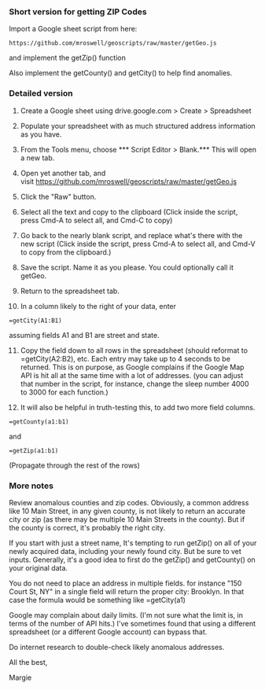 ### Short version for getting ZIP Codes

Import a Google sheet script from here:
```
https://github.com/mroswell/geoscripts/raw/master/getGeo.js
```
and implement the getZip() function

Also implement the getCounty() and getCity() to help find anomalies.



### Detailed version 

1. Create a Google sheet using drive.google.com > Create > Spreadsheet

2. Populate your spreadsheet with as much structured address information as you have.

3. From the Tools menu, choose *** Script Editor > Blank.*** This will open a new tab.

4. Open yet another tab, and visit https://github.com/mroswell/geoscripts/raw/master/getGeo.js

5. Click the "Raw" button.

6. Select all the text and copy to the clipboard (Click inside the script, press Cmd-A to select all, and Cmd-C to copy)

7. Go back to the nearly blank script, and replace what's there with the new script (Click inside the script, press Cmd-A to select all, and Cmd-V to copy from the clipboard.)

8. Save the script. Name it as you please. You could optionally call it getGeo.

9. Return to the spreadsheet tab.

10. In a column likely to the right of your data, enter
  ```
  =getCity(A1:B1) 
  ```
assuming fields A1 and B1 are street and state.

11. Copy the field down to all rows in the spreadsheet (should reformat to =getCity(A2:B2), etc. Each entry may take up to 4 seconds to be returned. This is on purpose, as Google complains if the Google Map API is hit all at the same time with a lot of addresses. (you can adjust that number in the script, for instance, change the sleep number 4000 to 3000 for each function.)

12. It will also be helpful in truth-testing this, to add two more field columns.
  ```
  =getCounty(a1:b1)
  ```
  and
  ```
  =getZip(a1:b1)
  ```
  (Propagate through the rest of the rows)

### More notes 

Review anomalous counties and zip codes. Obviously, a common address like 10 Main Street, in any given county, is not likely to return an accurate city or zip (as there may be multiple 10 Main Streets in the county). But if the county is correct, it's probably the right city.

If you start with just a street name, It's tempting to run getZip() on all of your newly acquired data, including your newly found city. But be sure to vet inputs. Generally, it's a good idea to first do the getZip() and getCounty() on your original data.

You do not need to place an address in multiple fields. for instance "150 Court St, NY" in a single field will return the proper city: Brooklyn. In that case the formula would be something like =getCity(a1)

Google may complain about daily limits. (I'm not sure what the limit is, in terms of the number of API hits.) I've sometimes found that using a different spreadsheet (or a different Google account) can bypass that.

Do internet research to double-check likely anomalous addresses.

All the best,

Margie
